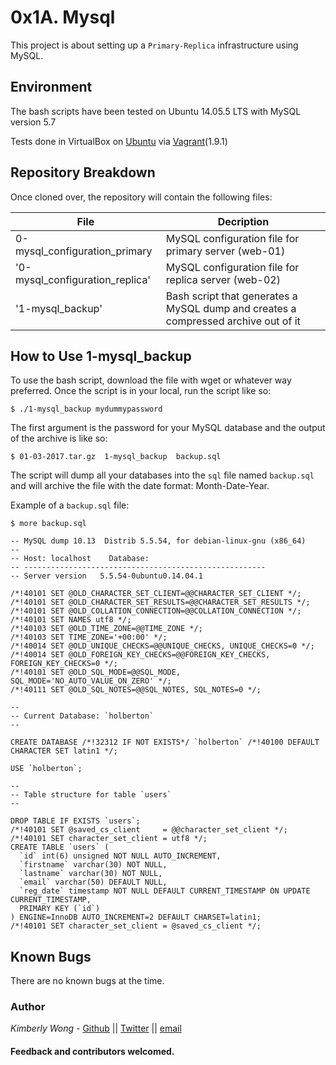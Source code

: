 
# 0x1A. Mysql

This project is about setting up a `Primary-Replica` infrastructure using MySQL.

## Environment
The bash scripts have been tested on Ubuntu 14.05.5 LTS with MySQL version 5.7

Tests done in VirtualBox on [Ubuntu](https://atlas.hashicorp.com/ubuntu/boxes/trusty64) via [Vagrant](https://www.vagrantup.com/)(1.9.1)

## Repository Breakdown
Once cloned over, the repository will contain the following files:

|   **File**    |  **Decription**                       |
|---------------|---------------------------------------|
| 0\-mysql_configuration_primary   | MySQL configuration file for primary server (web-01)           |
| '0\-mysql_configuration_replica'      | MySQL configuration file for replica server (web-02)         |
| '1\-mysql_backup'     | Bash script that generates a MySQL dump and creates a compressed archive out of it             |


## How to Use 1-mysql_backup
To use the bash script, download the file with wget or whatever way preferred.
Once the script is in your local, run the script like so:
```
$ ./1-mysql_backup mydummypassword
```
The first argument is the password for your MySQL database and the output of the archive is like so:

```
$ 01-03-2017.tar.gz  1-mysql_backup  backup.sql
```

The script will dump all your databases into the `sql` file named `backup.sql` and will archive the file with the date format: Month-Date-Year.

Example of a `backup.sql` file:

```
$ more backup.sql

-- MySQL dump 10.13  Distrib 5.5.54, for debian-linux-gnu (x86_64)
--
-- Host: localhost    Database:
-- ------------------------------------------------------
-- Server version   5.5.54-0ubuntu0.14.04.1

/*!40101 SET @OLD_CHARACTER_SET_CLIENT=@@CHARACTER_SET_CLIENT */;
/*!40101 SET @OLD_CHARACTER_SET_RESULTS=@@CHARACTER_SET_RESULTS */;
/*!40101 SET @OLD_COLLATION_CONNECTION=@@COLLATION_CONNECTION */;
/*!40101 SET NAMES utf8 */;
/*!40103 SET @OLD_TIME_ZONE=@@TIME_ZONE */;
/*!40103 SET TIME_ZONE='+00:00' */;
/*!40014 SET @OLD_UNIQUE_CHECKS=@@UNIQUE_CHECKS, UNIQUE_CHECKS=0 */;
/*!40014 SET @OLD_FOREIGN_KEY_CHECKS=@@FOREIGN_KEY_CHECKS, FOREIGN_KEY_CHECKS=0 */;
/*!40101 SET @OLD_SQL_MODE=@@SQL_MODE, SQL_MODE='NO_AUTO_VALUE_ON_ZERO' */;
/*!40111 SET @OLD_SQL_NOTES=@@SQL_NOTES, SQL_NOTES=0 */;

--
-- Current Database: `holberton`
--

CREATE DATABASE /*!32312 IF NOT EXISTS*/ `holberton` /*!40100 DEFAULT CHARACTER SET latin1 */;

USE `holberton`;

--
-- Table structure for table `users`
--

DROP TABLE IF EXISTS `users`;
/*!40101 SET @saved_cs_client     = @@character_set_client */;
/*!40101 SET character_set_client = utf8 */;
CREATE TABLE `users` (
  `id` int(6) unsigned NOT NULL AUTO_INCREMENT,
  `firstname` varchar(30) NOT NULL,
  `lastname` varchar(30) NOT NULL,
  `email` varchar(50) DEFAULT NULL,
  `reg_date` timestamp NOT NULL DEFAULT CURRENT_TIMESTAMP ON UPDATE CURRENT_TIMESTAMP,
  PRIMARY KEY (`id`)
) ENGINE=InnoDB AUTO_INCREMENT=2 DEFAULT CHARSET=latin1;
/*!40101 SET character_set_client = @saved_cs_client */;
```

## Known Bugs
There are no known bugs at the time.

### Author
*Kimberly Wong* - [Github](https://github.com/kjowong) || [Twitter](https://twitter.com/kjowong) || [email](kimberly.wong@holbertonschool.com)


#### Feedback and contributors welcomed.

